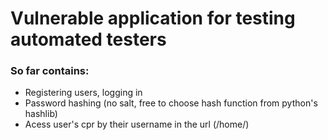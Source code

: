 # Vulnerable application for testing automated testers
### So far contains:
- Registering users, logging in
- Password hashing (no salt, free to choose hash function from python's hashlib)
- Acess user's cpr by their username in the url (/home/<username>)